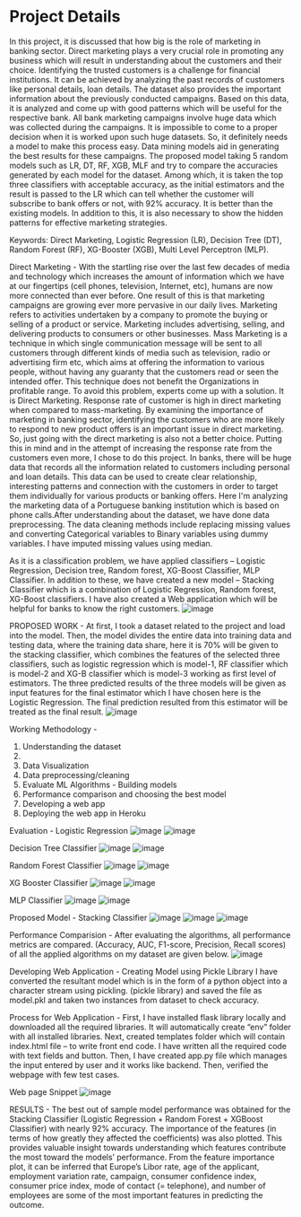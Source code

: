 # Project Details

In this project, it is discussed that how big is the role of marketing in banking sector. Direct marketing plays a very crucial role in promoting any business which will result in understanding about the customers and their choice. Identifying the trusted customers is a challenge for financial institutions. It can be achieved by analyzing the past records of customers like personal details, loan details. The dataset also provides the important information about the previously conducted campaigns. Based on this data, it is analyzed and come up with good patterns which will be useful for the respective bank. All bank marketing campaigns involve huge data which was collected during the campaigns. It is impossible to come to a proper decision when it is worked upon such huge datasets. So, it definitely needs a model to make this process easy. Data mining models aid in generating the best results for these campaigns. The proposed model taking 5 random models such as LR, DT, RF, XGB, MLF and try to compare the accuracies generated by each model for the dataset. Among which, it is taken the top three classifiers with acceptable accuracy, as the initial estimators and the result is passed to the LR which can tell whether the customer will subscribe to bank offers or not, with 92% accuracy. It is better than the existing models. In addition to this, it is also necessary to show the hidden patterns for effective marketing strategies.

Keywords: Direct Marketing, Logistic Regression (LR), Decision Tree (DT), Random Forest (RF), XG-Booster (XGB), Multi Level Perceptron (MLP).

Direct Marketing -
With the startling rise over the last few decades of media and technology which increases the amount of information which we have at our fingertips (cell phones, television, Internet, etc), humans are now more connected than ever before. One result of this is that marketing campaigns are growing ever more pervasive in our daily lives. Marketing refers to activities undertaken by a company to promote the buying or selling of a product or service. Marketing includes advertising, selling, and delivering products to consumers or other businesses. Mass Marketing is a technique in which single communication message will be sent to all customers through different kinds of media such as television, radio or advertising firm etc, which aims at offering the information to various people, without having any guaranty that the customers read or seen the intended offer. This technique does not benefit the Organizations in profitable range. To avoid this problem, experts come up with a solution. It is Direct Marketing. 
Response rate of customer is high in direct marketing when compared to mass-marketing. By examining the importance of marketing in banking sector, identifying the customers who are more likely to respond to new product offers is an important issue in direct marketing. So, just going with the direct marketing is also not a better choice. Putting this in mind and in the attempt of increasing the response rate from the customers even more, I chose to do this project. In banks, there will be huge data that records all the information related to customers including personal and loan details. This data can be used to create clear relationship, interesting patterns and connection with the customers in order to target them individually for various products or banking offers. Here I'm analyzing the marketing data of a Portuguese banking institution which is based on phone calls.After understanding about the dataset, we have done data preprocessing. The data cleaning methods include replacing missing values and converting Categorical variables to Binary variables using dummy variables. I have imputed missing values using median. 

As it is a classification problem, we have applied classifiers – Logistic Regression, Decision tree, Random forest, XG-Boost Classifier, MLP Classifier. In addition to these, we have created a new model – Stacking Classifier which is a combination of Logistic Regression, Random forest, XG-Boost classifiers. I have also created a Web application which will be helpful for banks to know the right customers.
![image](https://user-images.githubusercontent.com/95888723/145663037-e332f18b-dc17-4ecc-9307-0b28b30632fc.png)

PROPOSED WORK - 
At first, I took a dataset related to the project and load into the model. Then, the model divides the entire data into training data and testing data, where the training data share, here it is 70% will be given to the stacking classifier, which combines the features of the selected three classifiers, such as logistic regression which is model-1, RF classifier which is model-2 and XG-B classifier which is model-3 working as first level of estimators. The three predicted results of the three models will be given as input features for the final estimator which I have chosen here is the Logistic Regression. The final prediction resulted from this estimator will be treated as the final result.
![image](https://user-images.githubusercontent.com/95888723/145663099-521db47c-ff74-4fe0-a773-cb0e6bc40ef9.png)

Working Methodology - 
1.	Understanding the dataset
2.	
3.	Data Visualization 
4.	Data preprocessing/cleaning
5.	Evaluate ML Algorithms - Building models
6.	Performance comparison and choosing the best model
7.	Developing a web app
8.	Deploying the web app in Heroku

Evaluation - 
Logistic Regression
![image](https://user-images.githubusercontent.com/95888723/145664361-3da6c199-cee1-4b86-bc69-16ba251f4f6c.png)
![image](https://user-images.githubusercontent.com/95888723/145664364-23b9e2c5-3e27-4753-8913-7c3328406f46.png)

Decision Tree Classifier
![image](https://user-images.githubusercontent.com/95888723/145664376-887e9c5f-d087-4567-8e10-bd3207f6083a.png)
![image](https://user-images.githubusercontent.com/95888723/145664382-86fdef81-9553-498d-a7d7-e88360162b6c.png)

Random Forest Classifier
![image](https://user-images.githubusercontent.com/95888723/145664395-d5d6811c-4f02-4671-aa0a-371f3416f7b8.png)
![image](https://user-images.githubusercontent.com/95888723/145664398-85f7f819-2730-42c9-a129-7ba764f85fda.png)

XG Booster Classifier
![image](https://user-images.githubusercontent.com/95888723/145664406-3bd4c12c-6052-401c-a831-dadd2e2b053f.png)
![image](https://user-images.githubusercontent.com/95888723/145664410-0b78f262-4bd7-42ad-a9e9-67b81e5c60bc.png)

MLP Classifier
![image](https://user-images.githubusercontent.com/95888723/145664419-a9ac1db2-58a3-4c08-a840-4270fd4533b8.png)
![image](https://user-images.githubusercontent.com/95888723/145664426-9e79c771-8206-46e0-ad45-4ec3b811a6a7.png)

Proposed Model - Stacking Classifier
![image](https://user-images.githubusercontent.com/95888723/145664449-5d7e60c1-b5c5-424f-8316-489d204583d8.png)
![image](https://user-images.githubusercontent.com/95888723/145664457-f35b1e88-b854-4e07-951d-1d2eb4a9c07c.png)
![image](https://user-images.githubusercontent.com/95888723/145664458-c2440f35-7f51-4712-b9a9-ee7f0554a2a8.png)


Performance Comparision - 
After evaluating the algorithms, all performance metrics are compared. (Accuracy, AUC, F1-score, Precision, Recall scores) of all the applied algorithms on my dataset are given below.
![image](https://user-images.githubusercontent.com/95888723/145664275-413a82f1-7b5e-4604-a86e-8564bd1bebb8.png)


Developing Web Application - Creating Model using Pickle Library
I have converted the resultant model which is in the form of a python object into a character stream using pickling. (pickle library) and saved the file as model.pkl and taken two instances from dataset to check accuracy.

Process for Web Application -
First, I have installed flask library locally and downloaded all the required libraries.
It will automatically create “env” folder with all installed libraries.
Next, created templates folder which will contain index.html file – to write front end code. I have written all the required code with text fields and button.
Then, I have created app.py file which manages the input entered by user and it works like backend.
Then, verified the webpage with few test cases.

Web page Snippet
![image](https://user-images.githubusercontent.com/95888723/145664471-eacefa64-6e11-47d7-8ec0-73e66ff5592b.png)


RESULTS - 
The best out of sample model performance was obtained for the Stacking Classifier (Logistic Regression + Random Forest + XGBoost Classifier) with nearly 92% accuracy. The importance of the features (in terms of how greatly they affected the coefficients) was also plotted. This provides valuable insight towards understanding which features contribute the most toward the models’ performance. From the feature importance plot, it can be inferred that Europe’s Libor rate, age of the applicant, employment variation rate, campaign, consumer confidence index, consumer price index, mode of contact (= telephone), and number of employees are some of the most important features in predicting the outcome.
